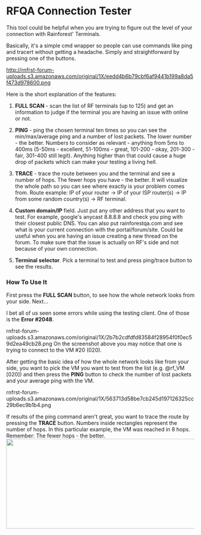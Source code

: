 # RFQA Connection Tester
This tool could be helpful when you are trying to figure out the level of your connection with Rainforest' Terminals. 

Basically, it's a simple cmd wrapper so people can use commands like ping and tracert without getting a headache. Simply and straightforward by pressing one of the buttons.

http://rnfrst-forum-uploads.s3.amazonaws.com/original/1X/eedd4b6b79cbf6af9441b199a8da5f473d978600.png

Here is the short explanation of the features:

1. **FULL SCAN** - scan the list of RF terminals (up to 125) and get an information to judge if the terminal you are having an issue with online or not.

2. **PING** - ping the chosen terminal ten times so you can see the min/max/average ping and a number of lost packets. The lower number - the better. Numbers to consider as relevant - anything from 5ms to 400ms (5-50ms - excellent, 51-100ms - great, 101-200 - okay, 201-300 - fair, 301-400 still legit). Anything higher than that could cause a huge drop of packets which can make your testing a living hell.

3. **TRACE** - trace the route between you and the terminal and see a number of hops. The fewer hops you have - the better. It will visualize the whole path so you can see where exactly is your problem comes from. Route example: IP of your router -> IP of your ISP router(s) -> IP from some random country(s) -> RF terminal.

4. **Custom domain/IP** field. Just put any other address that you want to test. For example, google's anycast 8.8.8.8 and check you ping with their closest public DNS. You can also put rainforestqa.com and see what is your current connection with the portal/forum/site. Could be useful when you are having an issue creating a new thread on the forum. To make sure that the issue is actually on RF's side and not because of your own connection.

5. **Terminal selector**. Pick a terminal to test and press ping/trace button to see the results.

### How To Use It

First press the **FULL SCAN** button, to see how the whole network looks from your side. Next...

I bet all of us seen some errors while using the testing client. One of those is the **Error #2048**.

rnfrst-forum-uploads.s3.amazonaws.com/original/1X/2b7b2cdfdfd83584f28954f0f0ec59d2ea49cb28.png
On the screenshot above you may notice that one is trying to connect to the VM #20 (020).

After getting the basic idea of how the whole network looks like from your side, you want to pick the VM you want to test from the list (e.g. @rf_VM [020]) and then press the **PING** button to check the number of lost packets and your average ping with the VM.

rnfrst-forum-uploads.s3.amazonaws.com/original/1X/563713d58be7cb245d197126325cc29b6ec9b1b4.png

If results of the ping command aren't great, you want to trace the route by pressing the **TRACE** button.
Numbers inside rectangles represent the number of hops. In this particular example, the VM was reached in 8 hops. Remember: The fewer hops - the better.
<img src="//rnfrst-forum-uploads.s3.amazonaws.com/original/1X/155f7dcd646990ffff2a7befcb9b4b97e577f49c.png" width="690" height="240">
